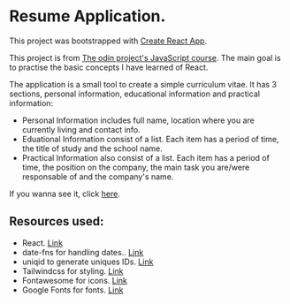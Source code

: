 # Resume Application.

This project was bootstrapped with [Create React App](https://github.com/facebook/create-react-app).

This project is from [The odin project's JavaScript course](https://www.theodinproject.com/paths/full-stack-ruby-on-rails/courses/javascript/lessons/cv-application). The main goal is to practise the basic concepts I have learned of React.

The application is a small tool to create a simple curriculum vitae. It has 3 sections, personal information, educational information and practical information:

- Personal Information includes full name, location where you are currently living and contact info.
- Eduational Information consist of a list. Each item has a period of time, the title of study and the school name.
- Practical Information also consist of a list. Each item has a period of time, the position on the company, the main task you are/were responsable of and the company's name.

If you wanna see it, click [here](https://jnfussion.github.io/cv-application/).

## Resources used:

- React. [Link](https://reactjs.org/)
- date-fns for handling dates.. [Link](https://date-fns.org/)
- uniqid to generate uniques IDs. [Link](https://github.com/adamhalasz/uniqid)
- Tailwindcss for styling. [Link](https://tailwindcss.com/)
- Fontawesome for icons. [Link](https://fontawesome.com/)
- Google Fonts for fonts. [Link](https://fonts.google.com/)
